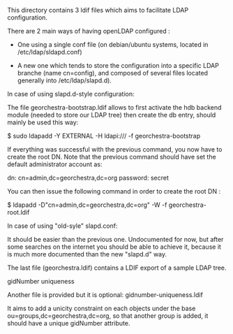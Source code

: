 This directory contains 3 ldif files which aims to facilitate LDAP
configuration.

There are 2 main ways of having openLDAP configured :

- One using a single conf file (on debian/ubuntu systems, located in
  /etc/ldap/sldapd.conf)

- A new one which tends to store the configuration into a specific LDAP branche
  (name cn=config), and composed of several files located generally into
  /etc/ldap/slapd.d).


In case of using slapd.d-style configuration:

The file georchestra-bootstrap.ldif allows to first activate the hdb backend
module (needed to store our LDAP tree) then create the db entry, should mainly
be used this way:
 
$ sudo ldapadd -Y EXTERNAL -H ldapi:/// -f georchestra-bootstrap


If everything was successful with the previous command, you now have to create
the root DN. Note that the previous command should have set the default
administrator account as:

dn: cn=admin,dc=georchestra,dc=org
password: secret

You can then issue the following command in order to create the root DN :
 
$ ldapadd -D"cn=admin,dc=georchestra,dc=org" -W -f georchestra-root.ldif 


In case of using "old-syle" slapd.conf:

It should be easier than the previous one. Undocumented for now, but after some
searches on the internet you should be able to achieve it, because it is much
more documented than the new "slapd.d" way.


The last file (georchestra.ldif) contains a LDIF export of a sample LDAP tree.


gidNumber uniqueness

Another file is provided but it is optional: gidnumber-uniqueness.ldif

It aims to add a unicity constraint on each objects under the base
ou=groups,dc=georchestra,dc=org, so that another group is added, it should have
a unique gidNumber attribute.

